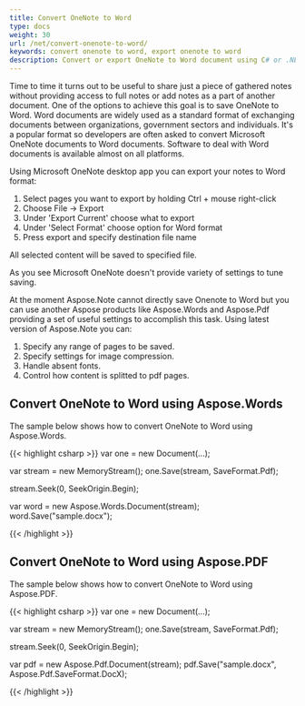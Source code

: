 ```yaml
---
title: Convert OneNote to Word
type: docs
weight: 30
url: /net/convert-onenote-to-word/
keywords: convert onenote to word, export onenote to word
description: Convert or export OneNote to Word document using C# or .NET API.
---
```


Time to time it turns out to be useful to share just a piece of gathered notes without providing access to full notes or add notes as a part of another document.
One of the options to achieve this goal is to save OneNote to Word. Word documents are widely used as a standard format of exchanging documents between organizations, government sectors and individuals. It's a popular format so developers are often asked to convert Microsoft OneNote documents to Word documents.
Software to deal with Word documents is available almost on all platforms.

Using Microsoft OneNote desktop app you can export your notes to Word format:
1. Select pages you want to export by holding Ctrl + mouse right-click 
2. Choose File -> Export
3. Under 'Export Current' choose what to export
4. Under 'Select Format' choose option for Word format
5. Press export and specify destination file name

All selected content will be saved to specified file.


As you see Microsoft OneNote doesn't provide variety of settings to tune saving.

At the moment Aspose.Note cannot directly save Onenote to Word but you can use another Aspose products like Aspose.Words and Aspose.Pdf providing a set of useful settings to accomplish this task.
Using latest version of Aspose.Note you can:
1. Specify any range of pages to be saved.
2. Specify settings for image compression.
3. Handle absent fonts.
4. Control how content is splitted to pdf pages.

## **Convert OneNote to Word using Aspose.Words**

The sample below shows how to convert OneNote to Word using Aspose.Words.

{{< highlight csharp >}}
var one = new Document(...);

var stream = new MemoryStream();
one.Save(stream, SaveFormat.Pdf);

stream.Seek(0, SeekOrigin.Begin);

var word = new Aspose.Words.Document(stream);
word.Save("sample.docx");

{{< /highlight >}}


## **Convert OneNote to Word using Aspose.PDF**

The sample below shows how to convert OneNote to Word using Aspose.PDF.

{{< highlight csharp >}}
var one = new Document(...);

var stream = new MemoryStream();
one.Save(stream, SaveFormat.Pdf);

stream.Seek(0, SeekOrigin.Begin);

var pdf = new Aspose.Pdf.Document(stream);
pdf.Save("sample.docx", Aspose.Pdf.SaveFormat.DocX);

{{< /highlight >}}
